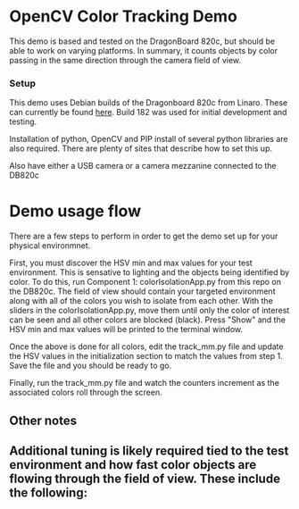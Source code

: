 # OpenCV Color Tracking Demo 
This demo is based and tested on the DragonBoard 820c, but should be able to work on varying platforms.  In summary, it counts  objects by color passing in the same direction through the camera field of view.

### Setup
This demo uses Debian builds of the Dragonboard 820c from Linaro. These can currently be found [here](http://snapshots.linaro.org/96boards/dragonboard820c/linaro/debian/ "820c Snapshots"). Build 182 was used for initial development and testing.

Installation of python, OpenCV and PIP install of several python libraries are also required.  There are plenty of sites that describe how to set this up.

Also have either a USB camera or a camera mezzanine connected to the DB820c

# Demo usage flow
There are a few steps to perform in order to get the demo set up for your physical environmnet.  

First, you must discover the HSV min and max values for your test environment.  This is sensative to lighting and the objects being identified by color. To do this, run Component 1: colorIsolationApp.py from this repo on the DB820c.  The field of view should contain your targeted environment along with all of the colors you wish to isolate from each other.  With the sliders in the colorIsolationApp.py, move them until only the color of interest can be seen and all other colors are blocked (black).  Press "Show" and the HSV min and max values will be printed to the terminal window.  

Once the above is done for all colors, edit the track_mm.py file and update the HSV values in the initialization section to match the values from step 1.  Save the file and you should be ready to go.

Finally, run the track_mm.py file and watch the counters increment as the associated colors roll through the screen.

## Other notes

Additional tuning is likely required tied to the test environment and how fast color objects are flowing through the field of view.  These include the following:
- 



